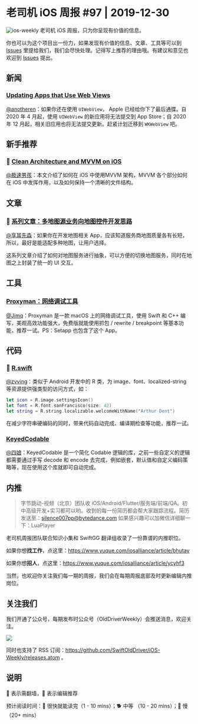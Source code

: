# 老司机 iOS 周报 #97 | 2019-12-30

![ios-weekly](https://github.com/SwiftOldDriver/iOS-Weekly/blob/master/assets/ios-weekly.png?raw=true)
老司机 iOS 周报，只为你呈现有价值的信息。

你也可以为这个项目出一份力，如果发现有价值的信息、文章、工具等可以到 [Issues](https://github.com/SwiftOldDriver/iOS-Weekly/issues) 里提给我们，我们会尽快处理。记得写上推荐的理由哦。有建议和意见也欢迎到 [Issues](https://github.com/SwiftOldDriver/iOS-Weekly/issues) 提出。

## 新闻

### [Updating Apps that Use Web Views](https://developer.apple.com/news/?id=12232019b)

[@anotheren](https://github.com/anotheren)：如果你还在使用 `UIWebView`， Apple 已经给你下了最后通牒。自 2020 年 4 月起，使用 `UIWebView` 的新应用将无法提交到 App Store；自 2020 年 12 月起，相关旧应用也将无法提交更新。赶紧计划迁移到 `WKWebView` 吧。

## 新手推荐

### 🐎 [Clean Architecture and MVVM on iOS](https://tech.olx.com/clean-architecture-and-mvvm-on-ios-c9d167d9f5b3)

[@极速男孩](https://github.com/ztlyyznf001)：本文介绍了如何在 iOS 中使用MVVM 架构，MVVM 各个部分如何在 iOS 中发挥作用，以及如何保持一个清晰的文件结构。

## 文章

### 🐢 [系列文章：多地图源业务向地图控件开发思路](https://juejin.im/post/5e01c75c51882512766f4cf0)

[@享耳先森](https://github.com/iblacksun)：如果你在开发地图相关  App，应该知道服务商地图质量各有长短，所以，最好是能适配多种地图，让用户选择。

这系列文章介绍了如何对地图服务进行抽象，可以方便的切换地图服务，同时在地图之上封装了统一的  UI  交互。

## 工具

### [Proxyman：网络调试工具](https://proxyman.io)

[@Jimq](https://github.com/waz0820)：Proxyman 是一款 macOS 上的网络调试工具，使用 Swift 和 C++ 编写，美观高效功能强大，免费版就能使用抓包 / rewrite / breakpoint 等基本功能，推荐一试。PS：Setapp 也包含了这个 App。

## 代码

### 🐎 [R.swift](https://github.com/mac-cain13/R.swift)

[@zvving](https://github.com/zvving)：类似于 Android 开发中的 R 类，为 image、font、localized-string 等资源提供强类型的访问方式，如：
```swift
let icon = R.image.settingsIcon()
let font = R.font.sanFrancisco(size: 42)
let string = R.string.localizable.welcomeWithName("Arthur Dent")
```
在减少字符串硬编码的同时，带来代码自动完成、编译期检查等功能，推荐一试。

### [KeyedCodable](https://github.com/dgrzeszczak/KeyedCodable)

[@四娘](https://kemchenj.github.io)：KeyedCodable 是一个简化 Codable 逻辑的库，之前一些自定义的逻辑都需要通过手写 decode 和 encode 去完成，例如嵌套，默认值和自定义编码策略等，现在使用这个库就即可自动完成。

## 内推

> 字节跳动-视频（北京）团队收 iOS/Android/Flutter/服务端/前端/QA。初中高级开发+实习都可以哟。收到的每一份简历都会帮大家跟踪流程。简历发送至：silence007pp@bytedance.com  如果感兴趣可以加微信详细聊一下：LuaPlayer

老司机周报团队联合知识小集和 SwiftGG 翻译组收录了一份靠谱的内推职位。

如果你想**找工作**，点这里：https://www.yuque.com/iosalliance/article/bhutav

如果你想**招人**，点这里：https://www.yuque.com/iosalliance/article/ycyhf3

当然，也欢迎你关注我们每一期的周报，我们会在每期周报底部及时更新编辑内推岗位。

## 关注我们

我们开通了公众号，每期发布时公众号（OldDriverWeekly）会推送消息，欢迎关注。

![](https://github.com/SwiftOldDriver/iOS-Weekly/blob/master/assets/qrcode_for_wechat.jpg?raw=true)

同时也支持了 RSS 订阅：https://github.com/SwiftOldDriver/iOS-Weekly/releases.atom 。

## 说明

🚧 表示需翻墙，🌟 表示编辑推荐

预计阅读时间：🐎 很快就能读完（1 - 10 mins）；🐕 中等 （10 - 20 mins）；🐢 慢（20+ mins）
